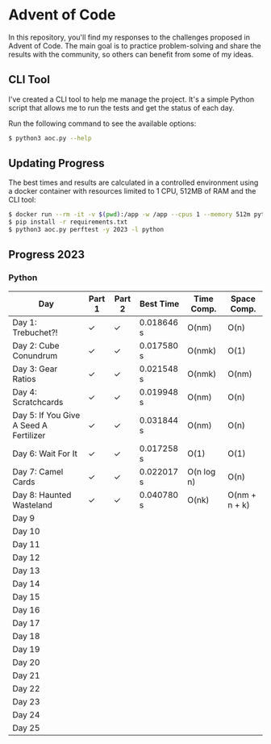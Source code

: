 # Advent of Code

In this repository, you'll find my responses to the challenges proposed in Advent of Code. The main goal is to practice problem-solving and share the results with the community, so others can benefit from some of my ideas.

## CLI Tool

I've created a CLI tool to help me manage the project. It's a simple Python script that allows me to run the tests and get the status of each day.

Run the following command to see the available options:

```bash
$ python3 aoc.py --help
```

## Updating Progress

The best times and results are calculated in a controlled environment using a docker container with resources limited to 1 CPU, 512MB of RAM and the CLI tool:

```bash
$ docker run --rm -it -v $(pwd):/app -w /app --cpus 1 --memory 512m python:3.12 bash
$ pip install -r requirements.txt
$ python3 aoc.py perftest -y 2023 -l python
```

## Progress 2023

### Python

| Day                                    | Part 1 | Part 2 |  Best Time | Time Comp. | Space Comp.   |
|----------------------------------------|--------|--------|------------|------------|---------------|
| Day 1: Trebuchet?!                     |   ✓    |   ✓    | 0.018646 s | O(nm)      | O(n)          |
| Day 2: Cube Conundrum                  |   ✓    |   ✓    | 0.017580 s | O(nmk)     | O(1)          |
| Day 3: Gear Ratios                     |   ✓    |   ✓    | 0.021548 s | O(nmk)     | O(nm)         |
| Day 4: Scratchcards                    |   ✓    |   ✓    | 0.019948 s | O(nm)      | O(n)          |
| Day 5: If You Give A Seed A Fertilizer |   ✓    |   ✓    | 0.031844 s | O(nm)      | O(n)          |
| Day 6: Wait For It                     |   ✓    |   ✓    | 0.017258 s | O(1)       | O(1)          |
| Day 7: Camel Cards                     |   ✓    |   ✓    | 0.022017 s | O(n log n) | O(n)          |
| Day 8: Haunted Wasteland               |   ✓    |   ✓    | 0.040780 s | O(nk)      | O(nm + n + k) |
| Day 9                                  |        |        |            |            |               |
| Day 10                                 |        |        |            |            |               |
| Day 11                                 |        |        |            |            |               |
| Day 12                                 |        |        |            |            |               |
| Day 13                                 |        |        |            |            |               |
| Day 14                                 |        |        |            |            |               |
| Day 15                                 |        |        |            |            |               |
| Day 16                                 |        |        |            |            |               |
| Day 17                                 |        |        |            |            |               |
| Day 18                                 |        |        |            |            |               |
| Day 19                                 |        |        |            |            |               |
| Day 20                                 |        |        |            |            |               |
| Day 21                                 |        |        |            |            |               |
| Day 22                                 |        |        |            |            |               |
| Day 23                                 |        |        |            |            |               |
| Day 24                                 |        |        |            |            |               |
| Day 25                                 |        |        |            |            |               |